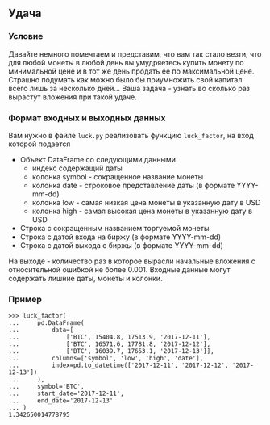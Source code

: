 
## Удача


### Условие

Давайте немного помечтаем и представим, что вам так стало везти, что для любой монеты в любой день вы умудряетесь купить монету по минимальной цене и в 
тот же день продать ее по максимальной цене. Страшно подумать как можно было бы приумножить свой капитал всего лишь за несколько дней... 
Ваша задача - узнать во сколько раз вырастут вложения при такой удаче. 

### Формат входных и выходных данных

Вам нужно в файле ```luck.py``` реализовать функцию ``luck_factor``, на вход которой подается
 - Объект DataFrame со следующими данными
    - индекс содержащий даты
    - колонка symbol - сокращенное название монеты
    - колонка date - строковое представление даты (в формате YYYY-mm-dd)
    - колонка low - самая низкая цена монеты в указанную дату в USD
    - колонка high - самая высокая цена монеты в указанную дату в USD
 - Строка с сокращенным названием торгуемой монеты
 - Строка с датой входа на биржу (в формате YYYY-mm-dd)
 - Строка с датой выхода с биржы (в формате YYYY-mm-dd)

На выходе - количество раз в которое вырасли начальные вложения с относительной ошибкой не более 0.001. 
Входные данные могут содержать лишние даты, монеты и колонки.

### Пример
```
>>> luck_factor(
...     pd.DataFrame(
...         data=[
...             ['BTC', 15404.8, 17513.9, '2017-12-11'],
...             ['BTC', 16571.6, 17781.8, '2017-12-12'],
...             ['BTC', 16039.7, 17653.1, '2017-12-13']],
...         columns=['symbol', 'low', 'high', 'date'],
...         index=pd.to_datetime(['2017-12-11', '2017-12-12', '2017-12-13'])
...     ), 
...     symbol='BTC',
...     start_date='2017-12-11',
...     end_date='2017-12-13'
... )
1.342650014778795
```

